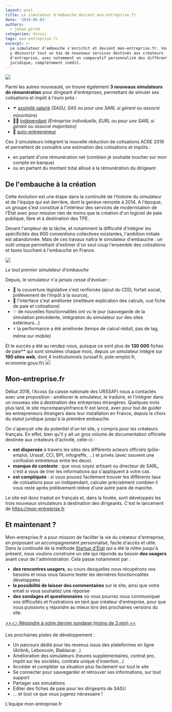 ```yaml
---
layout: post
title: Le simulateur d'embauche devient mon-entreprise.fr
date: '2019-06-03'
authors:
  - johan.girod
categories: dinsic
tags: mon-entreprise.fr
excerpt: >-
  Le simulateur d'embauche s'enrichit et devient mon-entreprise.fr. Vous pourrez
  y découvrir tout un tas de nouveaux services destinés aux créateurs
  d'entreprise, avec notamment un comparatif personnalisé des différents statuts
  juridique, complètement inédit.
---
```

![](https://pad.etalab.studio/uploads/upload_bea11a3c4b0fd30d57d6e68ffccb22a5.png)


Parmi les autres nouveauté, on trouve également **3 nouveaux simulateurs de rémunération** pour dirigeant d'entreprises, permettant de simuler ses cotisations et impôt à l'euro près :
- ☂️ [assimilé salarié](https://mon-entreprise.fr/sécurité-sociale/assimilé-salarié) *(SASU, SAS ou pour une SARL si gérant ou associé minoritaire)*
- 👩‍🔧 [indépendant](https://mon-entreprise.fr/sécurité-sociale/indépendant) *(Entreprise individuelle, EURL ou pour une SARL si gérant ou associé majoritaire)*
- 🚶 [auto-entrepreneur](https://mon-entreprise.fr/sécurité-sociale/auto-entrepreneur)

Ces 3 simulateurs intègrent la nouvelle réduction de cotisations ACRE 2019 et permettent de connaître une estimation des cotisations et impôts :
- en partant d'une rémunération net (combien je souhaite toucher sur mon compte en banque)
- ou en partant du montant total alloué à la rémunération du dirigeant 

## De l'embauche à la création

Cette évolution est une étape dans la continuité de l'histoire du simulateur et de l'équipe qui est derrière, dont la genèse remonte à 2014. A l'époque, un groupe s'est constitué à l'intérieur des services de modernisation de l'État avec pour mission rien de moins que la création d'un logiciel de paie publique, libre et à destination des TPE. 

Devant l'ampleur de la tâche, et notamment la difficulté d'intégrer les spécificités des 600 conventions collectives existantes, l'ambition initiale est abandonnée. Mais de ces travaux naîtra le simulateur d'embauche : un outil unique permettant d'estimer d'un seul coup l'ensemble des cotisations et taxes touchant à l'embauche en France. 

![](https://pad.etalab.studio/uploads/upload_65351589b4da2021017557cb09259113.png)

   _Le tout premier simulateur d'embauche_

Depuis, le simulateur n'a jamais cessé d'évoluer :

* 📖 la couverture législative s'est renforcée (ajout du CDD, forfait social, prélèvement de l'impôt à la source), 
* 🎨 l'interface s'est améliorée (meilleure explication des calculs, vue fiche de paie et cotisations)
* ✨ de nouvelles fonctionnalités ont vu le jour (sauvegarde de la simulation précédente, intégration du simulateur sur des sites extérieurs...)
* ⚡ la performance a été améliorée (temps de calcul réduit, pas de lag, même sur mobile) 

Et le succès a été au rendez-vous, puisque ce sont plus de **130 000** fiches de paie** qui sont simulées chaque mois, depuis un simulateur intégré sur **190 sites web**, dont 4 institutionnels (urssaf.fr, pole-emploi.fr, economie.gouv.fr)
![](https://pad.etalab.studio/uploads/upload_2ed328f200936165eeb6cb5236f60e08.png)

## Mon-entreprise.fr

Début 2018, l'Acoss (la caisse nationale des URSSAF) nous a contactés avec une proposition : améliorer le simulateur, le traduire, et l'intégrer dans un nouveau site à destination des entreprises étrangères. 
Quelques mois plus tard, le site mycompanyinfrance.fr est lancé, avec pour but de guider les entrepreneurs étrangers dans leur installation en France, depuis le choix du statut juridique jusqu'à la première embauche.

On s'aperçoit vite du potentiel d'un tel site, y compris pour les créateurs français. 
En effet, bien qu'il y ait un gros volume de documentation officielle destinée aux créateurs d'activité, celle-ci :

* **est dispersée** à travers les sites des différents acteurs officiels (pôle-emploi, Urssaf, CCI, BPI, infogreffe, ...) et privés (avec souvent une confusion entretenue entre les deux).
* **manque de contexte** : que vous soyez artisant ou directeur de SARL, c'est à vous de trier les informations qui s'appliquent à votre cas.
* **est compliquée** : si vous pouvez facilement trouver les différents taux de cotisations pour un indépendant, calculer précisément combien il vous reste après prélèvement relève d'une autre paire de manche.

Le site est donc traduit en français et, dans la foulée, sont développés les trois nouveaux simulateurs à destination des dirigeants. C'est le lancement de https://mon-entreprise.fr

## Et maintenant ?

Mon-entreprise.fr a pour mission de faciliter la vie du créateur d'entreprise, en proposant un accompagnement personnalisé, facile d'accès et utile. Dans la continuité de la méthode [Startup d'État](https://beta.gouv.fr/) qui a été la nôtre jusqu'à présent, nous voulons construire un site qui réponde au besoin **des usagers** avant ceux de l'administration. 
Cela passe notamment par :

* **des rencontres usagers**, au cours desquelles nous récupérons vos besoins et nous vous faisons tester les dernières fonctionnalités développées
* **la possibilité de laisser des commentaires** sur le site, ainsi que votre email si vous souhaitez une réponse
* **des sondages et questionnaires** où vous pourrez nous communiquer vos difficultés et frustrations en tant que créateur d'entreprise, pour que nous puissions y répondre au mieux lors des prochaines versions du site.

 [\>> 👉 Répondre à notre dernier sondage (moins de 3 min) <<](https://startupdetat.typeform.com/to/TSqq99)

Les prochaines pistes de développement : 

* Un parcours dédié pour les revenus issus des plateformes en ligne (Airbnb, Leboncoin, Blablacar...)
* Amélioration des simulateurs (heures supplémentaires, contrat pro, impôt sur les sociétés, contrats unique d'insertion...)
* Accéder et compléter sa situation plus facilement sur tout le site
* Se connecter pour sauvegarder et retrouver ses informations, sur tout support
* Partager ses simulations
* Editer des fiches de paie pour les dirigeants de SASU
* ... et tout ce que vous jugerez nécessaire !

L'équipe mon-entreprise.fr
